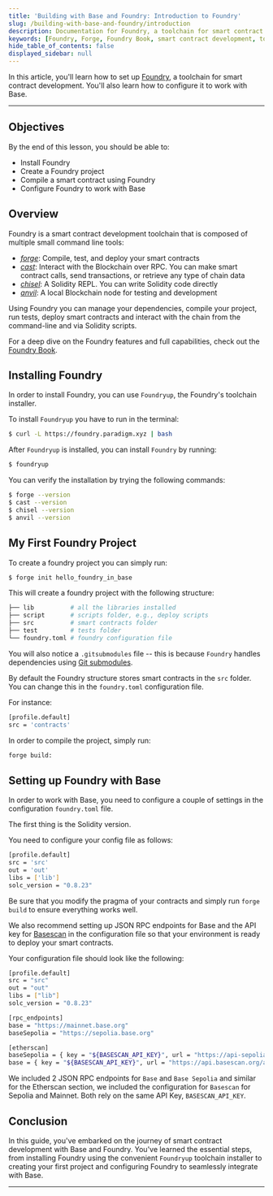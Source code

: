 ```yaml
---
title: 'Building with Base and Foundry: Introduction to Foundry'
slug: /building-with-base-and-foundry/introduction
description: Documentation for Foundry, a toolchain for smart contract development. Provides instructions on setting up your development environment to work with Foundry.
keywords: [Foundry, Forge, Foundry Book, smart contract development, toolchain]
hide_table_of_contents: false
displayed_sidebar: null
---
```


In this article, you'll learn how to set up [Foundry], a toolchain for smart contract development. You'll also learn how to configure it to work with Base.

---

## Objectives

By the end of this lesson, you should be able to:

- Install Foundry
- Create a Foundry project
- Compile a smart contract using Foundry
- Configure Foundry to work with Base

## Overview

Foundry is a smart contract development toolchain that is composed of multiple small command line tools:

- _[forge]_: Compile, test, and deploy your smart contracts
- _[cast]_: Interact with the Blockchain over RPC. You can make smart contract calls, send transactions, or retrieve any type of chain data
- _[chisel]_: A Solidity REPL. You can write Solidity code directly
- _[anvil]_: A local Blockchain node for testing and development

Using Foundry you can manage your dependencies, compile your project, run tests, deploy smart contracts and interact with the chain from the command-line and via Solidity scripts.

For a deep dive on the Foundry features and full capabilities, check out the [Foundry Book].

## Installing Foundry

In order to install Foundry, you can use `Foundryup`, the Foundry's toolchain installer.

To install `Foundryup` you have to run in the terminal:

```bash
$ curl -L https://foundry.paradigm.xyz | bash
```

After `Foundryup` is installed, you can install `Foundry` by running:

```bash
$ foundryup
```

You can verify the installation by trying the following commands:

```bash
$ forge --version
$ cast --version
$ chisel --version
$ anvil --version
```

## My First Foundry Project

To create a foundry project you can simply run:

```bash
$ forge init hello_foundry_in_base
```

This will create a foundry project with the following structure:

```bash
├── lib          # all the libraries installed
├── script       # scripts folder, e.g., deploy scripts
├── src          # smart contracts folder
├── test         # tests folder
└── foundry.toml # foundry configuration file
```

You will also notice a `.gitsubmodules` file -- this is because `Foundry` handles dependencies using [Git submodules].

By default the Foundry structure stores smart contracts in the `src` folder. You can change this in the `foundry.toml` configuration file.

For instance:

```bash
[profile.default]
src = 'contracts'
```

In order to compile the project, simply run:

```bash
forge build:
```

## Setting up Foundry with Base

In order to work with Base, you need to configure a couple of settings in the configuration `foundry.toml` file.

The first thing is the Solidity version.

You need to configure your config file as follows:

```bash
[profile.default]
src = 'src'
out = 'out'
libs = ['lib']
solc_version = "0.8.23"
```

Be sure that you modify the pragma of your contracts and simply run `forge build` to ensure everything works well.

We also recommend setting up JSON RPC endpoints for Base and the API key for [Basescan] in the configuration file so that your environment is ready to deploy your smart contracts.

Your configuration file should look like the following:

```bash
[profile.default]
src = "src"
out = "out"
libs = ["lib"]
solc_version = "0.8.23"

[rpc_endpoints]
base = "https://mainnet.base.org"
baseSepolia = "https://sepolia.base.org"

[etherscan]
baseSepolia = { key = "${BASESCAN_API_KEY}", url = "https://api-sepolia.basescan.org/api" }
base = { key = "${BASESCAN_API_KEY}", url = "https://api.basescan.org/api" }
```

We included 2 JSON RPC endpoints for `Base` and `Base Sepolia` and similar for the Etherscan section, we included the configuration for `Basescan` for Sepolia and Mainnet. Both rely on the same API Key, `BASESCAN_API_KEY`.

## Conclusion

In this guide, you've embarked on the journey of smart contract development with Base and Foundry. You've learned the essential steps, from installing Foundry using the convenient `Foundryup` toolchain installer to creating your first project and configuring Foundry to seamlessly integrate with Base.

---

[Foundry]: https://github.com/foundry-rs/foundry
[Foundry Book]: https://book.getfoundry.sh/
[chisel]: https://book.getfoundry.sh/chisel/
[cast]: https://book.getfoundry.sh/cast/
[anvil]: https://book.getfoundry.sh/anvil/
[forge]: https://book.getfoundry.sh/forge/
[Git submodules]: https://git-scm.com/book/en/v2/Git-Tools-Submodules
[OP Stack]: https://stack.optimism.io/
[Differences between Ethereum and Base]: https://docs.base.org/differences/
[Basescan]: https://basescan.org/
